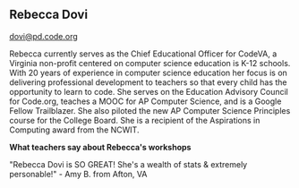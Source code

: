 ## Rebecca Dovi
[dovi@pd.code.org](mailto:dovi@pd.code.org)

Rebecca currently serves as the Chief Educational Officer for CodeVA, a Virginia non-profit centered on computer science education is K-12 schools. With 20 years of experience in computer science education her focus is on delivering professional development to teachers so that every child has the opportunity to learn to code. She serves on the Education Advisory Council for Code.org, teaches a MOOC for AP Computer Science, and is a Google Fellow Trailblazer. She also piloted the new AP Computer Science Principles course for the College Board. She is a recipient of the Aspirations in Computing award from the NCWIT.

**What teachers say about Rebecca's workshops**

"Rebecca Dovi  is SO GREAT! She's a wealth of stats & extremely personable!" - Amy B. from Afton, VA